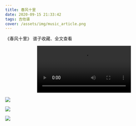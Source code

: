 ```yaml
---
title: 春风十里
date: 2020-09-15 21:33:42
tags: 吉他谱
cover: /assets/img/music_article.png
---
```


《春风十里》
谱子收藏、全文查看<!--more-->

<video src="http://files.yournotes.cn/vedio/%E6%98%A5%E9%A3%8E%E5%8D%81%E9%87%8C.mp4" controls="controls" autoplay="autoplay" style="max-width:100%;display:block;margin-left:auto;margin-right:auto;">您的浏览器不支持视频标签</video>

![](https://gitee-blogimage.oss-cn-beijing.aliyuncs.com/blogImage/%E6%98%A5%E9%A3%8E%E5%8D%81%E9%87%8C%EF%BC%88%E5%90%89%E4%BB%96%E8%B0%B1%EF%BC%89/%E6%98%A5%E9%A3%8E%E5%8D%81%E9%87%8C1.jpg)

![](https://gitee-blogimage.oss-cn-beijing.aliyuncs.com/blogImage/%E6%98%A5%E9%A3%8E%E5%8D%81%E9%87%8C%EF%BC%88%E5%90%89%E4%BB%96%E8%B0%B1%EF%BC%89/%E6%98%A5%E9%A3%8E%E5%8D%81%E9%87%8C2.jpg)

![](https://gitee-blogimage.oss-cn-beijing.aliyuncs.com/blogImage/%E6%98%A5%E9%A3%8E%E5%8D%81%E9%87%8C%EF%BC%88%E5%90%89%E4%BB%96%E8%B0%B1%EF%BC%89/%E6%98%A5%E9%A3%8E%E5%8D%81%E9%87%8C3.jpg)